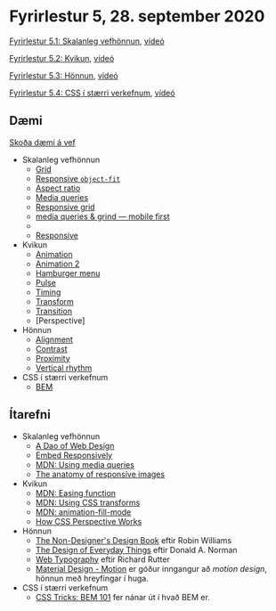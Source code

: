 # Fyrirlestur 5, 28. september 2020

[Fyrirlestur 5.1: Skalanleg vefhönnun](05.1.responsive.md), [vídeó](https://youtu.be/)

[Fyrirlestur 5.2: Kvikun](05.2.animation.md), [vídeó](https://youtu.be/)

[Fyrirlestur 5.3: Hönnun](05.3.design.md), [vídeó](https://youtu.be/)

[Fyrirlestur 5.4: CSS í stærri verkefnum](05.4.css-verkefni.md), [vídeó](https://youtu.be/)

## Dæmi

[Skoða dæmi á vef](https://vefforritun.github.io/vef1-2020/fyrirlestrar/05/)

* Skalanleg vefhönnun
  - [Grid](daemi/rwd/grid.html)
  - [Responsive `object-fit`](daemi/rwd/object-fit-rwd.html)
  - [Aspect ratio](daemi/rwd/aspect-ratio.html)
  - [Media queries](daemi/rwd/mq.html)
  - [Responsive grid](daemi/rwd/grid-rwd.html)
  - [media queries & grind — mobile first](daemi/rwd/grid-rwd-mobile-first.html)
  - [<picture>](daemi/rwd/picture.html)
  - [Responsive](daemi/rwd/rwd.html)
* Kvikun
  - [Animation](daemi/animation/animation.html)
  - [Animation 2](daemi/animation/animation2.html)
  - [Hamburger menu](daemi/animation/hamburger.html)
  - [Pulse](daemi/animation/pulse.html)
  - [Timing](daemi/animation/timing.html)
  - [Transform](daemi/animation/transform.html)
  - [Transition](daemi/animation/transition.html)
  - [Perspective]
* Hönnun
  - [Alignment](daemi/design/alignment.html)
  - [Contrast](daemi/design/contrast.html)
  - [Proximity](daemi/design/proximity.html)
  - [Vertical rhythm](daemi/design/vertical-rhythm.html)
* CSS í stærri verkefnum
  - [BEM](daemi/bem.html)

## Ítarefni

* Skalanleg vefhönnun
  - [A Dao of Web Design](http://alistapart.com/article/dao)
  - [Embed Responsively](http://embedresponsively.com/)
  - [MDN: Using media queries](https://developer.mozilla.org/en-US/docs/Web/CSS/Media_Queries/Using_media_queries)
  - [The anatomy of responsive images](https://jakearchibald.com/2015/anatomy-of-responsive-images/)
* Kvikun
  - [MDN: Easing function](https://developer.mozilla.org/en-US/docs/Web/CSS/easing-function)
  - [MDN: Using CSS transforms](https://developer.mozilla.org/en-US/docs/Web/CSS/CSS_Transforms/Using_CSS_transforms)
  - [MDN: animation-fill-mode](https://developer.mozilla.org/en-US/docs/Web/CSS/animation-fill-mode)
  - [How CSS Perspective Works](https://css-tricks.com/how-css-perspective-works/)
* Hönnun
  - [The Non-Designer's Design Book](https://www.goodreads.com/book/show/41597.The_Non_Designer_s_Design_Book) eftir Robin Williams
  - [The Design of Everyday Things](https://www.goodreads.com/book/show/840.The_Design_of_Everyday_Things) eftir Donald A. Norman
  - [Web Typography](http://book.webtypography.net/) eftir Richard Rutter
  - [Material Design - Motion](https://material.google.com/motion/material-motion.html) er góður inngangur að _motion design_, hönnun með hreyfingar í huga.
* CSS í stærri verkefnum
  - [CSS Tricks: BEM 101](https://css-tricks.com/bem-101/) fer nánar út í hvað BEM er.
